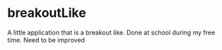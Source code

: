 breakoutLike
============

A little application that is a breakout like. Done at school during my free time. Need to be improved
